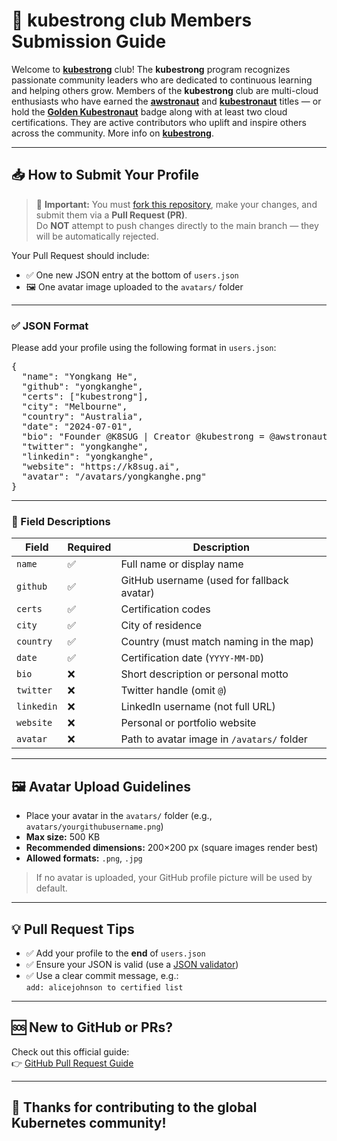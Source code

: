# 📘 kubestrong club Members Submission Guide

Welcome to **[kubestrong](https://linkedin.com/company/kubestrong)** club! The **kubestrong** program recognizes passionate community leaders who are dedicated to continuous learning and helping others grow. Members of the **kubestrong** club are multi-cloud enthusiasts who have earned the **[awstronaut](https://linkedin.com/company/awstronaut)** and **[kubestronaut](http://k8.k8sdm.com)** titles — or hold the **[Golden Kubestronaut](http://gk.k8sdm.com)** badge along with at least two cloud certifications. They are active contributors who uplift and inspire others across the community. More info on **[kubestrong](https://linkedin.com/company/kubestrong)**.

---

## 📥 How to Submit Your Profile

> 🚨 **Important:** You must [fork this repository](https://docs.github.com/en/get-started/quickstart/fork-a-repo), make your changes, and submit them via a **Pull Request (PR)**.  
> Do **NOT** attempt to push changes directly to the main branch — they will be automatically rejected.

Your Pull Request should include:

- ✅ One new JSON entry at the bottom of `users.json`  
- 🖼️ One avatar image uploaded to the `avatars/` folder  

---

### ✅ JSON Format

Please add your profile using the following format in `users.json`:

<pre>
{
  "name": "Yongkang He",
  "github": "yongkanghe",
  "certs": ["kubestrong"],
  "city": "Melbourne",
  "country": "Australia",
  "date": "2024-07-01",
  "bio": "Founder @K8SUG | Creator @kubestrong = @awstronaut + kubestronaut | Akamai Advocate | AWS Builder | Azure MVP | Google GDE | Alibaba MVP | Multi-Cloud | Community Reach | DevRel | 100K Social Reach",
  "twitter": "yongkanghe",
  "linkedin": "yongkanghe",
  "website": "https://k8sug.ai",
  "avatar": "/avatars/yongkanghe.png"
}
</pre>

---

### 📌 Field Descriptions

| Field      | Required | Description |
|------------|----------|-------------|
| `name`     | ✅       | Full name or display name |
| `github`   | ✅       | GitHub username (used for fallback avatar) |
| `certs`    | ✅       | Certification codes
| `city`     | ✅       | City of residence |
| `country`  | ✅       | Country (must match naming in the map) |
| `date`     | ✅       | Certification date (`YYYY-MM-DD`) |
| `bio`      | ❌       | Short description or personal motto |
| `twitter`  | ❌       | Twitter handle (omit `@`) |
| `linkedin` | ❌       | LinkedIn username (not full URL) |
| `website`  | ❌       | Personal or portfolio website |
| `avatar`   | ❌       | Path to avatar image in `/avatars/` folder |

---

## 🖼️ Avatar Upload Guidelines

- Place your avatar in the `avatars/` folder (e.g., `avatars/yourgithubusername.png`)  
- **Max size:** 500 KB  
- **Recommended dimensions:** 200×200 px (square images render best)  
- **Allowed formats:** `.png`, `.jpg`  

> If no avatar is uploaded, your GitHub profile picture will be used by default.

---

## 💡 Pull Request Tips

- ✅ Add your profile to the **end** of `users.json`  
- ✅ Ensure your JSON is valid (use a [JSON validator](https://jsonlint.com/))  
- ✅ Use a clear commit message, e.g.:  
  `add: alicejohnson to certified list`

---

## 🆘 New to GitHub or PRs?

Check out this official guide:  
👉 [GitHub Pull Request Guide](https://docs.github.com/en/pull-requests/collaborating-with-pull-requests/proposing-changes-to-your-work-with-pull-requests)

---


## 🙌 Thanks for contributing to the global Kubernetes community!

